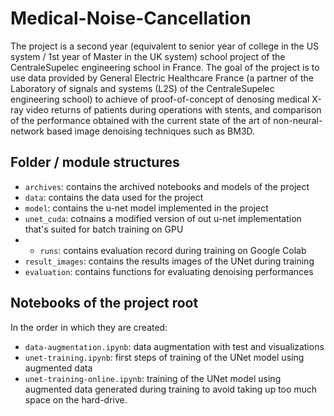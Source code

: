 # Medical-Noise-Cancellation
The project is a second year (equivalent to senior year of college in the US system / 1st year of Master in the UK 
system) school project of the CentraleSupelec engineering school in France. 
The goal of the project is to use data provided by General Electric Healthcare France (a partner of the Laboratory of 
signals and systems (L2S) of the CentraleSupelec engineering school) to achieve of proof-of-concept of denosing medical 
X-ray video returns of patients during operations with stents, and comparison of the performance obtained with the 
current state of the art of non-neural-network based image denoising techniques such as BM3D.

## Folder / module structures
- `archives`: contains the archived notebooks and models of the project
- `data`: contains the data used for the project
- `model`: contains the u-net model implemented in the project
- `unet_cuda`: cotnains a modified version of out u-net implementation that's suited for batch training on GPU
- - `runs`: contains evaluation record during training on Google Colab
- `result_images`: contains the results images of the UNet during training
- `evaluation`: contains functions for evaluating denoising performances

## Notebooks of the project root
In the order in which they are created:
- `data-augmentation.ipynb`: data augmentation with test and visualizations
- `unet-training.ipynb`: first steps of training of the UNet model using augmented data
- `unet-training-online.ipynb`: training of the UNet model using augmented data generated during training to avoid 
taking up too much space on the hard-drive.